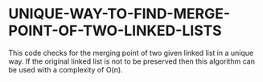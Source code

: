 # UNIQUE-WAY-TO-FIND-MERGE-POINT-OF-TWO-LINKED-LISTS
This code checks for the merging point of two given linked list in a unique way. If the original linked list is not to be preserved then this algorithm can be used  with a complexity of O(n).

